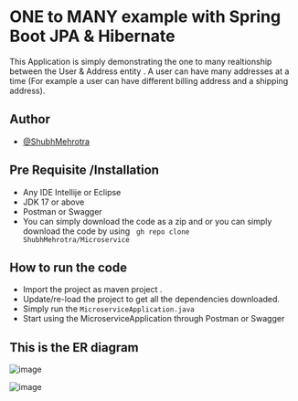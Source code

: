 

# ONE to MANY example with Spring Boot JPA & Hibernate 

This Application is simply demonstrating the one to many realtionship between the User & Address entity . A user can have many addresses at a time (For example a user can have different billing address and a shipping address).




## Author

- [@ShubhMehrotra](https://www.github.com/ShubhMehrotra)


## Pre Requisite /Installation
* Any IDE Intellije or Eclipse 
* JDK 17 or above 
* Postman or Swagger 
* You can simply download the code as a zip and  or you can simply download the code by using ``` gh repo clone ShubhMehrotra/Microservice```

## How to run the code 
* Import the project as maven project .
* Update/re-load the project to get all the dependencies downloaded.
* Simply run the ```MicroserviceApplication.java```
* Start using the MicroserviceApplication through Postman or Swagger



## This is the ER diagram 
![image](https://github.com/ShubhMehrotra/Microservice/assets/60496852/3b37f481-ecea-4cbc-a1c3-750607badeab)



















![image](https://github.com/ShubhMehrotra/Microservice/assets/60496852/9d424a11-af62-4b9d-92ad-ea2bc710dd61)
